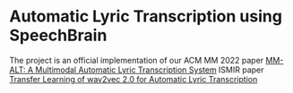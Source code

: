 # Automatic Lyric Transcription using SpeechBrain
The project is an official implementation of our ACM MM 2022 paper [MM-ALT: A Multimodal Automatic Lyric Transcription System](https://arxiv.org/abs/2207.06127) 
ISMIR paper [Transfer Learning of wav2vec 2.0 for Automatic Lyric Transcription](https://arxiv.org/abs/2207.09747)
